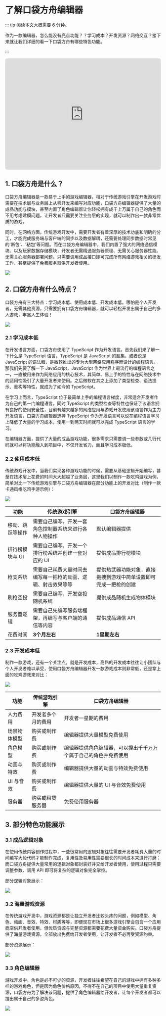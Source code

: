 # 了解口袋方舟编辑器

::: tip 阅读本文大概需要 6 分钟。

作为一款编辑器，怎么能没有亮点功能？？学习成本？开发资源？网络交互？接下来就让我们详细的看一下口袋方舟有哪些特色功能。

:::

<iframe sandbox="allow-scripts allow-downloads allow-same-origin allow-popups allow-presentation allow-forms" frameborder="0" draggable="false" allowfullscreen="" allow="encrypted-media;" referrerpolicy="" aha-samesite="" class="iframe-loaded" src=" https://player.bilibili.com/player.html?bvid=1BM411q7V9&vd_source=bccefedf3b12bbbde01e51432ed7ebca" style="border-radius: 7px; width: 100%; height: 360px;"></iframe>

## 1. 口袋方舟是什么？

口袋方舟编辑器是一款易于上手的游戏编辑器，相对于传统游戏引擎在开发游戏时需要在技术层与业务层上从零开发来编写对应功能，口袋方舟编辑器提供了大量的成品功能与模块，甚至内置了角色编辑器让你轻松拥有成千上万属于自己的角色而不用考虑建模问题，让开发者只需要关注业务层的实现，就可以制作出一款非常优质的游戏。

同时，在网络方面，传统游戏开发中，需要开发者有着深厚的技术功底和明确的分工，才能完成服务端与客户端的同步以及数据解耦，还需要处理同步数据时常见的'断包'、'粘包'等问题。而在口袋方舟编辑器中，我们内置了强大的网络通信模块、以及玩家数据存储模块，开发者无需精通服务器原理、无需关心服务器性能、无需关心服务器部署问题，只需要调用成品接口即可完成所有网络游戏相关的研发工作，甚至提供了免费服务器供开发者使用。

![](https://wstatic-a1.233leyuan.com/productdocs/static/boxcna7YtIwyfftIy2mhX0CCfhd.png)

## 2. 口袋方舟有什么特点？

口袋方舟有三大特点：学习成本低、使用成本低、开发成本低。哪怕是个人开发者，无需其他资源，只需要拥有口袋方舟编辑器，就可以轻松开发出属于自己的多人游戏，丰富人生体验！

![](https://wstatic-a1.233leyuan.com/productdocs/static/boxcnab4JChEE63Yp7au0lbsVwf.png)

### 2.1 学习成本低

在开发语言方面，口袋方舟使用了 TypeScript 作为开发语言。首先我们来了解一下什么是 TypeScript 语言，TypeScript 是 JavaScript 的超集，或者说是 JavaScript 的语法糖，是微软推出的专为大型网络应用程序而设计的编程语言。那我们先要了解一下 JavaScript，JavaScript 作为世界上最流行的编程语言之一，一直被用来作为网络应用的核心技术，其简单、易上手的特性与在网络技术中的适用性吸引了大量开发者来使用。之后微软在其之上添加了类型检查、语法提示、重构等特性，就成为了如今的 TypeScript。

在学习上而言，TypeScript 位于最简单上手的编程语言梯度，非常适合开发者作为自己的第一门编程语言，同时 TypeScript 的类型检查等特性也保证了该语言拥有良好的使用安全性，目前有越来越多的网络应用与游戏开发使用该语言作为主力开发语言，口袋方舟编辑器选择 TypeScript 作为开发语言可以说在编程语言学习上降低了大量的学习成本，使用一到两天时间就可以完成 TypeScript 语言的学习。

在编辑器方面，提供了大量的成品游戏功能，很多需求只需要调一些参数或几行代码就可以将功能融入到项目中，不仅开发省力，而且学习成本极低。

### 2.2 使用成本低

传统游戏开发中，当我们实现各种游戏功能的时候，需要从基础逻辑开始编写，甚至在技术层上花费的时间大大超越了业务层，这里我们以制作一款吃鸡游戏为例，简单对比一下传统游戏引擎与口袋方舟编辑器在部分功能上的开发对比（制作一款卡通风格吃鸡手游示例）：

![](https://wstatic-a1.233leyuan.com/productdocs/static/boxcnxVLuuzoaW7Gd8Q42MVnSLe.png)

| 功能 | 传统游戏引擎 | 口袋方舟编辑器 |
| ------------------------------------------- | -------------------------------------------------------------- | ---------------------------------------------------------------- |
| 移动、跳跃等操作 | 需要自己编写，开发一套角色控制器系统来进行各种人物操作 | 默认编辑器提供 |
| 排行榜模块与 UI | 需要自己编写，开发一个排行榜系统并创建一套对应的 UI | 提供成品排行榜模块 |
| 枪支系统 | 需要自己耗费大量时间去编写每一把枪的动画、逻辑、射击效果等等 | 提供热武器功能对象，直接拖拽到游戏中简单设置即可完成一把枪的创建 |
| 刷枪空投 | 需要自己编写，开发空投随机系统 | 提供成品随机生成物体模块 |
| 服务器逻辑 | 需要自己先编写服务端框架，再编写与客户端的通信等内容 | 提供成品通信 API |
| 花费时间 | **3个月左右** | **1星期左右** |

### 2.3 开发成本低

制作一款游戏，还有一个关注点，就是开发成本，高昂的开发成本往往让小团队与个人开发者难以承受，使用口袋方舟编辑器开发一款游戏成本则非常低，还是拿上面的吃鸡游戏来对比：

![](https://wstatic-a1.233leyuan.com/productdocs/static/boxcne6V1GF2IdTpalXp9R4gmkf.png)

| 功能 | 传统游戏引擎 | 口袋方舟编辑器 |
| ------------------------------------------- | ------------------- | ---------------------------------------------------------------- |
| 人力费用 | 开发者多个月的费用  | 开发者一星期的费用  |
| 场景物体模型 | 购买或制作费 | 编辑器提供大量模型免费使用  |
| 角色模型 | 购买或制作费 | 编辑器提供角色编辑器，可以捏出千千万万个属于自己的角色并免费使用 |
| 动画与特效  | 购买或制作费  | 编辑器提供大量的动画与特效免费使用  |
| UI 与音效 | 购买或制作费 | 编辑器提供大量的 UI 与音效免费使用 |
| 服务器 | 购买或租赁服务器 | 免费使用服务器 |

## 3. 部分特色功能展示

### 3.1 成品逻辑对象

在使用传统内容创作过程中，一些很常用的逻辑对象往往需要开发者耗费大量的时间编写大段代码才能制作完成，复用性及易用性需要很长的时间成本来进行打磨；而口袋方舟提供大量常用的逻辑对象都封装好并交给开发者使用，使用过程只需要调整参数、调用 API 即可将复杂的逻辑对象完全掌控。

部分逻辑对象展示：

![](https://wstatic-a1.233leyuan.com/productdocs/static/boxcnuUFUxHbLgc054g74Z01K0f.png)

### 3.2 海量游戏资源

在传统游戏开发中，游戏资源都是让独立开发者比较头疼的问题，例如模型、角色、动画、音效、特效、材质等等，即便现在市场上很多游戏引擎会包含一个应用商店供开发者使用，但优质资源与完整资源都需要花费大量资金购买。口袋方舟提供了海量游戏资源，全部放出免费给开发者使用，让开发者不必再受资源约束。

部分资源展示：

![](https://wstatic-a1.233leyuan.com/productdocs/static/boxcnhyfGuHFvhTxurhCKZmriAL.png)

### 3.3 角色编辑器

游戏开发中，角色是必不可少的资源，开发者往往希望在自己的游戏中拥有多种多样的游戏角色，但是因为角色价格原因，不得不在自己的项目中使用大量重复资源，口袋方舟为了解决该问题，提供了角色编辑器给开发者，让每个开发者都可以捏出属于自己的多姿角色。

![](https://wstatic-a1.233leyuan.com/productdocs/static/boxcnLwp6D1gRrz7Y9xZqZrbCAg.png)
